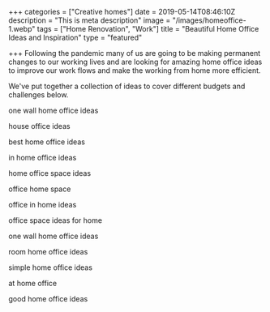 +++
categories = ["Creative homes"]
date = 2019-05-14T08:46:10Z
description = "This is meta description"
image = "/images/homeoffice-1.webp"
tags = ["Home Renovation", "Work"]
title = "Beautiful Home Office Ideas and Inspiration"
type = "featured"

+++
Following the pandemic many of us are going to be making permanent changes to our working lives and are looking for amazing home office ideas to improve our work flows and make the working from home more efficient.

We've put together a collection of ideas to cover different budgets and challenges below.

one wall home office ideas

house office ideas

best home office ideas

in home office ideas

home office space ideas

office home space

office in home ideas

office space ideas for home

one wall home office ideas

room home office ideas

simple home office ideas

at home office

good home office ideas